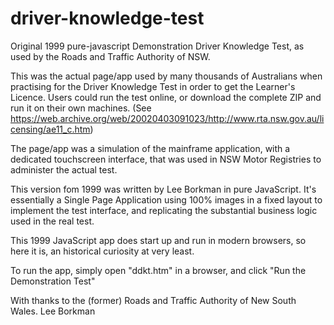# driver-knowledge-test
Original 1999 pure-javascript Demonstration Driver Knowledge Test, as used by the Roads and Traffic Authority of NSW.

This was the actual page/app used by many thousands of Australians when practising for the Driver Knowledge Test in order to get the Learner's Licence. Users could run the test online, or download the complete ZIP and run it on their own machines. (See https://web.archive.org/web/20020403091023/http://www.rta.nsw.gov.au/licensing/ae11_c.htm)

The page/app was a simulation of the mainframe application, with a dedicated touchscreen interface, that was used in NSW Motor Registries to administer the actual test.

This version fom 1999 was written by Lee Borkman in pure JavaScript. It's essentially a Single Page Application using 100% images in a fixed layout to implement the test interface, and replicating the substantial business logic used in the real test.

This 1999 JavaScript app does start up and run in modern browsers, so here it is, an historical curiosity at very least.

To run the app, simply open "ddkt.htm" in  a browser, and click "Run the Demonstration Test"

With thanks to the (former) Roads and Traffic Authority of New South Wales.
Lee Borkman


